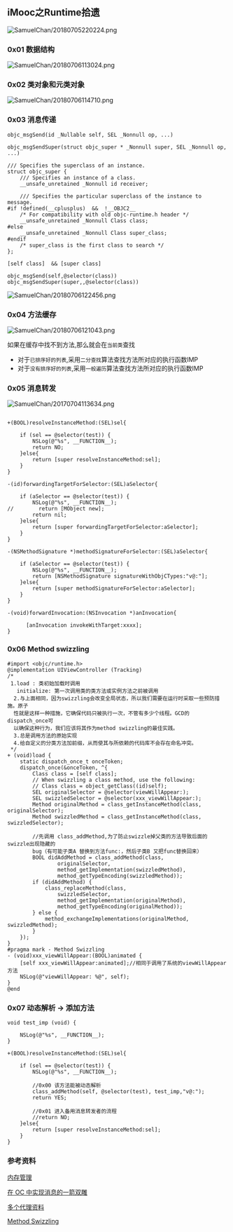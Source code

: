## iMooc之Runtime拾遗

![SamuelChan/20180705220224.png](http://ormqbgzmy.bkt.clouddn.com/SamuelChan/20180705220224.png)

### 0x01 数据结构

![SamuelChan/20180706113024.png](http://ormqbgzmy.bkt.clouddn.com/SamuelChan/20180706113024.png)

### 0x02 类对象和元类对象

![SamuelChan/20180706114710.png](http://ormqbgzmy.bkt.clouddn.com/SamuelChan/20180706114710.png)

### 0x03 消息传递

```objc
objc_msgSend(id _Nullable self, SEL _Nonnull op, ...)

objc_msgSendSuper(struct objc_super * _Nonnull super, SEL _Nonnull op, ...)

/// Specifies the superclass of an instance. 
struct objc_super {
    /// Specifies an instance of a class.
    __unsafe_unretained _Nonnull id receiver;

    /// Specifies the particular superclass of the instance to message. 
#if !defined(__cplusplus)  &&  !__OBJC2__
    /* For compatibility with old objc-runtime.h header */
    __unsafe_unretained _Nonnull Class class;
#else
    __unsafe_unretained _Nonnull Class super_class;
#endif
    /* super_class is the first class to search */
};

[self class]  && [super class]

objc_msgSend(self,@selector(class))
objc_msgSendSuper(super,,@selector(class))

```

![SamuelChan/20180706122456.png](http://ormqbgzmy.bkt.clouddn.com/SamuelChan/20180706122456.png)

### 0x04 方法缓存

![SamuelChan/20180706121043.png](http://ormqbgzmy.bkt.clouddn.com/SamuelChan/20180706121043.png)

如果在缓存中找不到方法,那么就会在`当前类`查找

- 对于`已排序好的列表`,采用`二分查找`算法查找方法所对应的执行函数IMP
- 对于`没有排序好的列表`,采用`一般遍历`算法查找方法所对应的执行函数IMP

### 0x05 消息转发
![SamuelChan/20170704113634.png](http://ormqbgzmy.bkt.clouddn.com/SamuelChan/20170704113634.png)

```objc

+(BOOL)resolveInstanceMethod:(SEL)sel{
    
    if (sel == @selector(test)) {
        NSLog(@"%s", __FUNCTION__);
        return NO;
    }else{
        return [super resolveInstanceMethod:sel];
    }
}

-(id)forwardingTargetForSelector:(SEL)aSelector{
    
    if (aSelector == @selector(test)) {
        NSLog(@"%s", __FUNCTION__);
//        return [MObject new];
        return nil;
    }else{
        return [super forwardingTargetForSelector:aSelector];
    }
}

-(NSMethodSignature *)methodSignatureForSelector:(SEL)aSelector{
    
    if (aSelector == @selector(test)) {
        NSLog(@"%s", __FUNCTION__);
        return [NSMethodSignature signatureWithObjCTypes:"v@:"];
    }else{
        return [super methodSignatureForSelector:aSelector];
    }
}

-(void)forwardInvocation:(NSInvocation *)anInvocation{
    
      [anInvocation invokeWithTarget:xxxx];
}
```

### 0x06 Method swizzling

```objc
#import <objc/runtime.h>
@implementation UIViewController (Tracking)
/*
 1.load : 类初始加载时调用
   initialize: 第一次调用类的类方法或实例方法之前被调用
  2.与上面相同，因为swizzling会改变全局状态，所以我们需要在运行时采取一些预防措施。原子
  性就是这样一种措施，它确保代码只被执行一次，不管有多少个线程。GCD的dispatch_once可
  以确保这种行为，我们应该将其作为method swizzling的最佳实践。
  3.总是调用方法的原始实现
  4.给自定义的分类方法加前缀，从而使其与所依赖的代码库不会存在命名冲突。
 */
+ (void)load {
    static dispatch_once_t onceToken;
    dispatch_once(&onceToken, ^{
        Class class = [self class];         
        // When swizzling a class method, use the following:
        // Class class = object_getClass((id)self);
        SEL originalSelector = @selector(viewWillAppear:);
        SEL swizzledSelector = @selector(xxx_viewWillAppear:);
        Method originalMethod = class_getInstanceMethod(class, originalSelector);
        Method swizzledMethod = class_getInstanceMethod(class, swizzledSelector);
        
        //先调用 class_addMethod,为了防止swizzle掉父类的方法导致后面的swizzle出现隐藏的
        bug（有可能子类A 替换到方法func:，然后子类B 又把func替换回来）
        BOOL didAddMethod = class_addMethod(class,
                originalSelector,
                method_getImplementation(swizzledMethod),
                method_getTypeEncoding(swizzledMethod));
        if (didAddMethod) {
            class_replaceMethod(class,
                swizzledSelector,
                method_getImplementation(originalMethod),
                method_getTypeEncoding(originalMethod));
        } else {
            method_exchangeImplementations(originalMethod, swizzledMethod);
        }
    });
}
#pragma mark - Method Swizzling
- (void)xxx_viewWillAppear:(BOOL)animated {
    [self xxx_viewWillAppear:animated];//相同于调用了系统的viewWillAppear方法
    NSLog(@"viewWillAppear: %@", self);
}
@end

```

### 0x07 动态解析 → 添加方法

```objc
void test_imp (void) {
    
    NSLog(@"%s", __FUNCTION__);
}

+(BOOL)resolveInstanceMethod:(SEL)sel{
    
    if (sel == @selector(test)) {
        NSLog(@"%s", __FUNCTION__);
        
        //0x00 该方法能被动态解析
        class_addMethod(self, @selector(test), test_imp,"v@:");
        return YES;
        
        //0x01 进入备用消息转发者的流程
        //return NO;
    }else{
        return [super resolveInstanceMethod:sel];
    }
}

```



### 参考资料
[内存管理](http://yulingtianxia.com/blog/2015/12/06/The-Principle-of-Refenrence-Counting/#isa-指针)

[在 OC 中实现消息的一箭双雕](http://kittenyang.com/forwardinvocation/)

[多个代理资料](http://www.cocoachina.com/ios/20151208/14595.html)

[Method Swizzling](http://nshipster.com/method-swizzling/)


